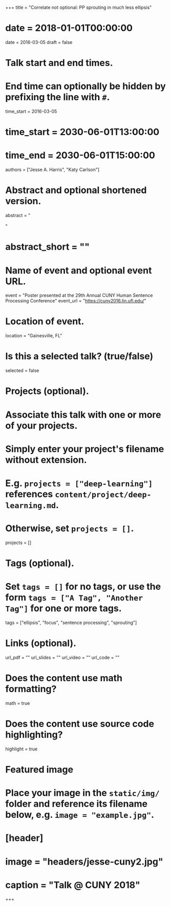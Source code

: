 +++
title = "Correlate not optional: PP sprouting in much less ellipsis"
# date = 2018-01-01T00:00:00
date = 2016-03-05
draft = false

# Talk start and end times.
#   End time can optionally be hidden by prefixing the line with `#`.
time_start = 2016-03-05
# time_start = 2030-06-01T13:00:00
# time_end = 2030-06-01T15:00:00

authors = ["Jesse A. Harris", "Katy Carlson"]

# Abstract and optional shortened version.
abstract = "<br><br>"
# abstract_short = ""

# Name of event and optional event URL.
event = "Poster presented at the 29th Annual CUNY Human Sentence Processing Conference"
event_url = "https://cuny2016.lin.ufl.edu/"

# Location of event.
location = "Gainesville, FL"

# Is this a selected talk? (true/false)
selected = false

# Projects (optional).
#   Associate this talk with one or more of your projects.
#   Simply enter your project's filename without extension.
#   E.g. `projects = ["deep-learning"]` references `content/project/deep-learning.md`.
#   Otherwise, set `projects = []`.
projects = []

# Tags (optional).
#   Set `tags = []` for no tags, or use the form `tags = ["A Tag", "Another Tag"]` for one or more tags.
tags = ["ellipsis", "focus", "sentence processing", "sprouting"]

# Links (optional).
url_pdf = ""
url_slides = ""
url_video = ""
url_code = ""

# Does the content use math formatting?
math = true

# Does the content use source code highlighting?
highlight = true

# Featured image
# Place your image in the `static/img/` folder and reference its filename below, e.g. `image = "example.jpg"`.
# [header]
# image = "headers/jesse-cuny2.jpg"
# caption = "Talk @ CUNY 2018"

+++
